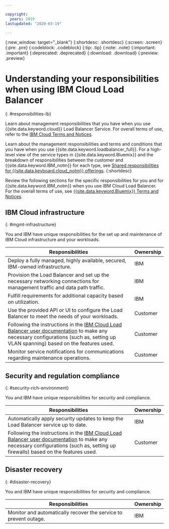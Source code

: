 ```yaml
---

copyright:
  years: 2019
lastupdated: "2020-03-19"

---
```


{:new_window: target="_blank"}
{:shortdesc: .shortdesc}
{:screen: .screen}
{:pre: .pre}
{:codeblock: .codeblock}
{:tip: .tip}
{:note: .note}
{:important: .important}
{:deprecated: .deprecated}
{:download: .download}
{:preview: .preview}

# Understanding your responsibilities when using IBM Cloud Load Balancer
{: #responsibilities-lb}

Learn about management responsibilities that you have when you use {{site.data.keyword.cloud}} Load Balancer Service. For overall terms of use, refer to the [IBM Cloud Terms and Notices](/docs/overview/terms-of-use?topic=overview-terms).

Learn about the management responsibilities and terms and conditions that you have when you use {{site.data.keyword.loadbalancer_full}}. For a high-level view of the service types in {{site.data.keyword.Bluemix}} and the breakdown of responsibilities between the customer and {{site.data.keyword.IBM_notm}} for each type, see [Shared responsibilities for {{site.data.keyboard.cloud_notm}} offerings](/docs/overview?topic=overview-shared-responsibilities).
{:shortdesc}

Review the following sections for the specific responsibilities for you and for {{site.data.keyword.IBM_notm}} when you use IBM Cloud Load Balancer. For the overall terms of use, see [{{site.data.keyword.Bluemix}} Terms and Notices](/docs/overview/terms-of-use?topic=overview-terms).

## IBM Cloud infrastructure
{: #mgmt-infrastructure}

You and IBM have unique responsibilities for the set up and maintenance of IBM Cloud infrastructure and your workloads.

| Responsibilities |  Ownership |
|----------|-----------------------|
| Deploy a fully managed, highly available, secured, IBM-owned infrastructure. | IBM |  
| Provision the Load Balancer and set up the necessary networking connections for management traffic and data path traffic.  | IBM |
| Fulfill requirements for additional capacity based on utilization. | IBM |
| Use the provided API or UI to configure the Load Balancer to meet the needs of your workloads. | Customer |
| Following the instructions in the [IBM Cloud Load Balancer user documentation](/docs/loadbalancer-service?topic=loadbalancer-service-getting-started#getting-started) to make any necessary configurations (such as, setting up VLAN spanning) based on the features used. | Customer |
| Monitor service notifications for communications regarding maintenance operations. | Customer |

## Security and regulation compliance
{: #security-rich-environment}

You and IBM have unique responsibilities for security and compliance.

| Responsibilities |  Ownership |
|----------|-----------------------|
| Automatically apply security updates to keep the Load Balancer service up to date. | IBM |
| Following the instructions in the [IBM Cloud Load Balancer user documentation](/docs/loadbalancer-service?topic=loadbalancer-service-getting-started#getting-started) to make any necessary configurations (such as, setting up firewalls) based on the features used. | Customer |

## Disaster recovery
{: #disaster-recovery}

You and IBM have unique responsibilities for security and compliance.

| Responsibilities |  Ownership |
|----------|-----------------------|
| Monitor and automatically recover the service to prevent outage. | IBM |
